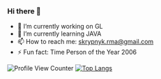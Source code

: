 ### Hi there 👋

- 🔭 I’m currently working on GL
- 🌱 I’m currently learning JAVA
- 📫 How to reach me: skrypnyk.rma@gmail.com
- ⚡ Fun fact: Time Person of the Year 2006

![Profile View Counter](https://komarev.com/ghpvc/?username=RomanSkrypnyk-main)
[![Top Langs](https://github-readme-stats.vercel.app/api/top-langs/?username=RomanSkrypnyk-main&layout=compact)](https://github.com/RomanSkrypnyk-main)



